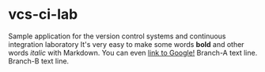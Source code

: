 # vcs-ci-lab
Sample application for the version control systems and continuous integration laboratory
It's very easy to make some words **bold** and other words *italic* with Markdown. You can even [link to Google!](http://google.com)
Branch-A text line.
Branch-B text line.

